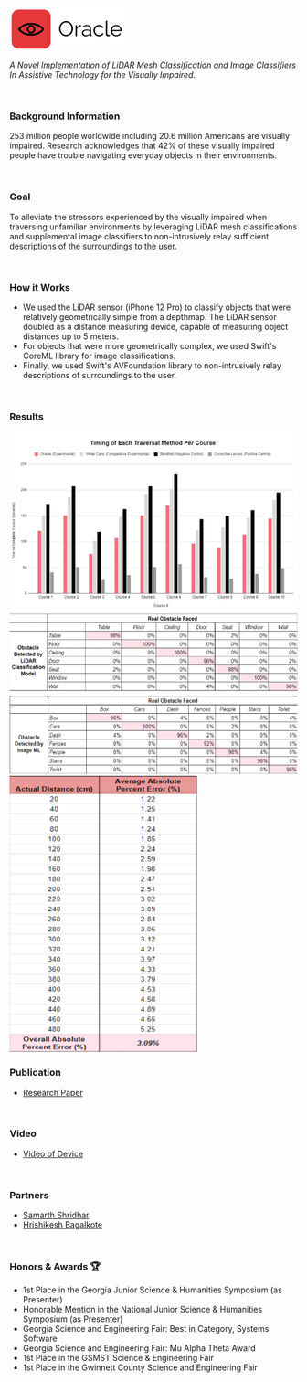 <img src="https://raw.githubusercontent.com/JBPrew/oracle/main/assets/oracle.png">
<p><i>A Novel Implementation of LiDAR Mesh Classification and Image Classifiers In Assistive Technology for the Visually Impaired.</i></p>

<br>

<h3>Background Information</h3>
<p>
253 million people worldwide including 20.6 million Americans are visually impaired. Research acknowledges that 42% of these visually impaired people have trouble navigating everyday objects in their environments.
</p>

<br>

<h3>Goal</h3>
<p>
To alleviate the stressors experienced by the visually impaired when traversing unfamiliar environments by leveraging LiDAR mesh classifications and supplemental image classifiers to non-intrusively relay sufficient descriptions of the surroundings to the user.
</p>

<br>

<h3>How it Works</h3>
<ul>
  <li>We used the LiDAR sensor (iPhone 12 Pro) to classify objects that were relatively geometrically simple from a depthmap. The LiDAR sensor doubled as a distance measuring device, capable of measuring object distances up to 5 meters.</li>
  <li>For objects that were more geometrically complex, we used Swift's CoreML library for image classifications.</li>
  <li>Finally, we used Swift's AVFoundation library to non-intrusively relay descriptions of surroundings to the user.</li>
</ul>

<br>

<h3>Results</h3>
<img src="https://raw.githubusercontent.com/JBPrew/oracle/main/assets/graph.png">
<img src="https://raw.githubusercontent.com/JBPrew/oracle/main/assets/accuracies.png">
<img src="https://raw.githubusercontent.com/JBPrew/oracle/main/assets/distances.png">

<br>

<h3>Publication</h3>
<ul>
  <li><a href="https://github.com/JBPrew/Oracle/blob/06cdcdf746264278228f8ae181929c6600dbcbf6/Oracle%20Research%20Publication.pdf">Research Paper</a></li>
</ul>

<br>

<h3>Video</h3>
<ul>
  <li><a href="https://tinyurl.com/PrewittOracleVideo">Video of Device</a></li>
</ul>

<br>
<h3>Partners</h3>
<ul>
  <li><a href="https://github.com/sam-shridhar1950f">Samarth Shridhar</a></li>
  <li><a href="https://github.com/hershyz">Hrishikesh Bagalkote</a></li>
</ul>

<br>

<h3>Honors & Awards 🏆</h3>
<ul>
  <li>1st Place in the Georgia Junior Science & Humanities Symposium (as Presenter)</li>
  <li>Honorable Mention in the National Junior Science & Humanities Symposium (as Presenter)</li>
  <li>Georgia Science and Engineering Fair: Best in Category, Systems Software</li>
  <li>Georgia Science and Engineering Fair: Mu Alpha Theta Award</li>
  <li>1st Place in the GSMST Science & Engineering Fair</li>
  <li>1st Place in the Gwinnett County Science and Engineering Fair</li>
</ul>
